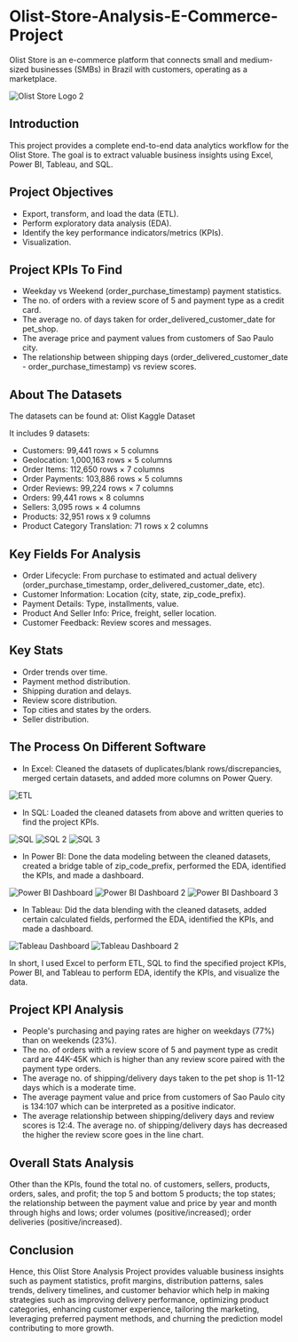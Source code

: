 # Olist-Store-Analysis-E-Commerce-Project
Olist Store is an e-commerce platform that connects small and medium-sized businesses (SMBs) in Brazil with customers, operating as a marketplace.

![Olist Store Logo 2](https://github.com/user-attachments/assets/93741254-1e64-4d31-8b9f-a56ff87a1b6b)

## Introduction
This project provides a complete end-to-end data analytics workflow for the Olist Store. The goal is to extract valuable business insights using Excel, Power BI, Tableau, and SQL.

## Project Objectives
- Export, transform, and load the data (ETL).
- Perform exploratory data analysis (EDA).
- Identify the key performance indicators/metrics (KPIs).
- Visualization.

## Project KPIs To Find
- Weekday vs Weekend (order_purchase_timestamp) payment statistics.
- The no. of orders with a review score of 5 and payment type as a credit card.
- The average no. of days taken for order_delivered_customer_date for pet_shop.
- The average price and payment values from customers of Sao Paulo city.
- The relationship between shipping days (order_delivered_customer_date - order_purchase_timestamp) vs review scores.

## About The Datasets
The datasets can be found at: Olist Kaggle Dataset

It includes 9 datasets:
- Customers: 99,441 rows × 5 columns
- Geolocation: 1,000,163 rows × 5 columns
- Order Items: 112,650 rows × 7 columns
- Order Payments: 103,886 rows × 5 columns
- Order Reviews: 99,224 rows × 7 columns
- Orders: 99,441 rows × 8 columns
- Sellers: 3,095 rows × 4 columns
- Products: 32,951 rows x 9 columns
- Product Category Translation: 71 rows x 2 columns

## Key Fields For Analysis
- Order Lifecycle: From purchase to estimated and actual delivery (order_purchase_timestamp, order_delivered_customer_date, etc).
- Customer Information: Location (city, state, zip_code_prefix).
- Payment Details: Type, installments, value.
- Product And Seller Info: Price, freight, seller location.
- Customer Feedback: Review scores and messages.

## Key Stats
- Order trends over time.
- Payment method distribution.
- Shipping duration and delays.
- Review score distribution.
- Top cities and states by the orders.
- Seller distribution.

## The Process On Different Software
- In Excel: Cleaned the datasets of duplicates/blank rows/discrepancies, merged certain datasets, and added more columns on Power Query.

![ETL](https://github.com/user-attachments/assets/b8bc840c-eaa2-460a-bdbf-1cdb623ead81) 

- In SQL: Loaded the cleaned datasets from above and written queries to find the project KPIs.

![SQL](https://github.com/user-attachments/assets/37ace18f-e03f-4fe3-a1c9-ef79faee568e) ![SQL 2](https://github.com/user-attachments/assets/b716c295-6997-4d04-a8fd-fea46fabfc4a) ![SQL 3](https://github.com/user-attachments/assets/a9fa1bd9-4859-40fa-9067-ce5cb1e7c30d)

- In Power BI: Done the data modeling between the cleaned datasets, created a bridge table of zip_code_prefix, performed the EDA, identified the KPIs, and made a dashboard.

![Power BI Dashboard](https://github.com/user-attachments/assets/eb933e83-646e-4438-aafd-d27c36188a37) ![Power BI Dashboard 2](https://github.com/user-attachments/assets/f0bdf1f3-8290-46f1-888d-03f4216c868a) ![Power BI Dashboard 3](https://github.com/user-attachments/assets/3eb71eef-1a60-4e00-a17d-a2aff5d1b689)

- In Tableau: Did the data blending with the cleaned datasets, added certain calculated fields, performed the EDA, identified the KPIs, and made a dashboard.

![Tableau Dashboard](https://github.com/user-attachments/assets/993cb735-a7a8-4476-806d-a6b7845b648e) ![Tableau Dashboard 2](https://github.com/user-attachments/assets/3c27a369-83a7-4731-8b54-a57a3da1f6e5)

In short, I used Excel to perform ETL, SQL to find the specified project KPIs, Power BI, and Tableau to perform EDA, identify the KPIs, and visualize the data.

## Project KPI Analysis
- People's purchasing and paying rates are higher on weekdays (77%) than on weekends (23%).
- The no. of orders with a review score of 5 and payment type as credit card are 44K-45K which is higher than any review score paired with the payment type orders.
- The average no. of shipping/delivery days taken to the pet shop is 11-12 days which is a moderate time.
- The average payment value and price from customers of Sao Paulo city is 134:107 which can be interpreted as a positive indicator.
- The average relationship between shipping/delivery days and review scores is 12:4. The average no. of shipping/delivery days has decreased the higher the review score goes in the line chart.

## Overall Stats Analysis
Other than the KPIs, found the total no. of customers, sellers, products, orders, sales, and profit; the top 5 and bottom 5 products; the top states; the relationship between the payment value and price by year and month through highs and lows; order volumes (positive/increased); order deliveries (positive/increased).

## Conclusion
Hence, this Olist Store Analysis Project provides valuable business insights such as payment statistics, profit margins, distribution patterns, sales trends, delivery timelines, and customer behavior which help in making strategies such as improving delivery performance, optimizing product categories, enhancing customer experience, tailoring the marketing, leveraging preferred payment methods, and churning the prediction model contributing to more growth.
